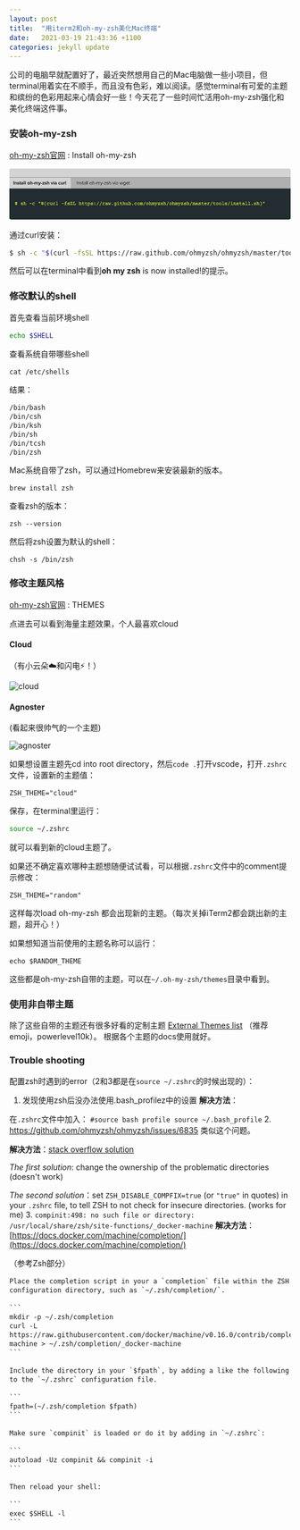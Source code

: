```yaml
---
layout: post
title:  "用iterm2和oh-my-zsh美化Mac终端"
date:   2021-03-19 21:43:36 +1100
categories: jekyll update
---
```


公司的电脑早就配置好了，最近突然想用自己的Mac电脑做一些小项目，但terminal用着实在不顺手，而且没有色彩，难以阅读。感觉terminal有可爱的主题和缤纷的色彩用起来心情会好一些！今天花了一些时间忙活用oh-my-zsh强化和美化终端这件事。

### 安装oh-my-zsh

[oh-my-zsh官网](ohmyz.sh) : Install oh-my-zsh

![image-20210319201507039](/assets/image-20210319201507039.png)



通过curl安装：

```bash
$ sh -c "$(curl -fsSL https://raw.github.com/ohmyzsh/ohmyzsh/master/tools/install.sh)"
```

然后可以在terminal中看到**oh my zsh** is now installed!的提示。

### 修改默认的shell

首先查看当前环境shell
```bash
echo $SHELL
```

查看系统自带哪些shell

```
cat /etc/shells
```
结果：
```
/bin/bash
/bin/csh
/bin/ksh
/bin/sh
/bin/tcsh
/bin/zsh
```
Mac系统自带了zsh，可以通过Homebrew来安装最新的版本。

```
brew install zsh
```

查看zsh的版本：

```
zsh --version
```

然后将zsh设置为默认的shell：

```
chsh -s /bin/zsh
```

### 修改主题风格

[oh-my-zsh官网](ohmyz.sh) : THEMES

点进去可以看到海量主题效果，个人最喜欢cloud

#### Cloud
（有小云朵☁️和闪电⚡️！）

![cloud](https://user-images.githubusercontent.com/49100982/108254774-7c416800-716c-11eb-9ea8-8f8cbac82922.jpg)

#### Agnoster

(看起来很帅气的一个主题)

![agnoster](https://user-images.githubusercontent.com/49100982/108254745-777cb400-716c-11eb-800a-a8cfa612253f.jpg)

如果想设置主题先cd into root directory，然后`code .`打开vscode，打开`.zshrc`文件，设置新的主题值：

```
ZSH_THEME="cloud"
```

保存，在terminal里运行：

```bash
source ~/.zshrc
```

就可以看到新的cloud主题了。

如果还不确定喜欢哪种主题想随便试试看，可以根据`.zshrc`文件中的comment提示修改：

```
ZSH_THEME="random"
```

这样每次load oh-my-zsh 都会出现新的主题。（每次关掉iTerm2都会跳出新的主题，超开心！）

如果想知道当前使用的主题名称可以运行：

```
echo $RANDOM_THEME
```

这些都是oh-my-zsh自带的主题，可以在`~/.oh-my-zsh/themes`目录中看到。

### 使用非自带主题

除了这些自带的主题还有很多好看的定制主题 [External Themes list](https://github.com/ohmyzsh/ohmyzsh/wiki/External-themes)
（推荐emoji，powerlevel10k）。
根据各个主题的docs使用就好。

### Trouble shooting
配置zsh时遇到的error（2和3都是在`source ~/.zshrc`的时候出现的）：
1. 发现使用zsh后没办法使用.bash_profilez中的设置
  **解决方法**：

  在`.zshrc`文件中加入：
    ```
    #source bash profile
    source ~/.bash_profile
    ```
2. https://github.com/ohmyzsh/ohmyzsh/issues/6835
   类似这个问题。

   **解决方法**：[stack overflow solution](https://stackoverflow.com/questions/61433167/zsh-detects-insecure-completion-dependent-directories)

   *The first solution*: change the ownership of the problematic directories (doesn't  work)

   *The second solution*：set `ZSH_DISABLE_COMPFIX=true` (or `"true"` in quotes) in your `.zshrc` file, to tell ZSH to not check for insecure directories. (works for me)
3. `compinit:498: no such file or directory: /usr/local/share/zsh/site-functions/_docker-machine`
   **解决方法**：[https://docs.docker.com/machine/completion/](https://docs.docker.com/machine/completion/)

   （参考Zsh部分）

    Place the completion script in your a `completion` file within the ZSH configuration directory, such as `~/.zsh/completion/`.

    ```
    mkdir -p ~/.zsh/completion
    curl -L https://raw.githubusercontent.com/docker/machine/v0.16.0/contrib/completion/zsh/_docker-machine > ~/.zsh/completion/_docker-machine
    ```

    Include the directory in your `$fpath`, by adding a like the following to the `~/.zshrc` configuration file.

    ```
    fpath=(~/.zsh/completion $fpath)
    ```

    Make sure `compinit` is loaded or do it by adding in `~/.zshrc`:

    ```
    autoload -Uz compinit && compinit -i
    ```

    Then reload your shell:

    ```
    exec $SHELL -l
    ```









